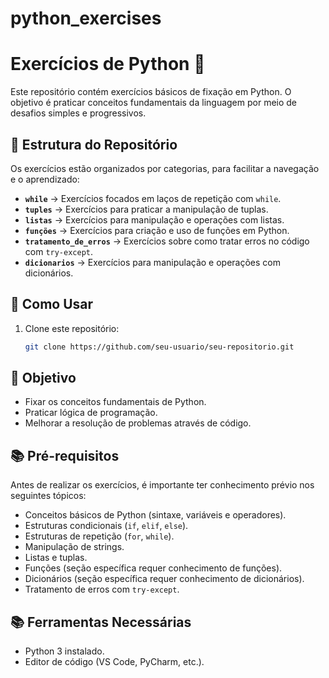# python_exercises
# Exercícios de Python 🐍

Este repositório contém exercícios básicos de fixação em Python. O objetivo é praticar conceitos fundamentais da linguagem por meio de desafios simples e progressivos.

## 📌 Estrutura do Repositório
Os exercícios estão organizados por categorias, para facilitar a navegação e o aprendizado:

- **`while`** → Exercícios focados em laços de repetição com `while`.
- **`tuples`** → Exercícios para praticar a manipulação de tuplas.
- **`listas`** → Exercícios para manipulação e operações com listas.
- **`funções`** → Exercícios para criação e uso de funções em Python.
- **`tratamento_de_erros`** → Exercícios sobre como tratar erros no código com `try-except`.
- **`dicionarios`** → Exercícios para manipulação e operações com dicionários.

## 🚀 Como Usar
1. Clone este repositório:
   ```bash
   git clone https://github.com/seu-usuario/seu-repositorio.git
   ```

## 🎯 Objetivo
- Fixar os conceitos fundamentais de Python.
- Praticar lógica de programação.
- Melhorar a resolução de problemas através de código.

## 📚 Pré-requisitos
Antes de realizar os exercícios, é importante ter conhecimento prévio nos seguintes tópicos:
- Conceitos básicos de Python (sintaxe, variáveis e operadores).
- Estruturas condicionais (`if`, `elif`, `else`).
- Estruturas de repetição (`for`, `while`).
- Manipulação de strings.
- Listas e tuplas.
- Funções (seção específica requer conhecimento de funções).
- Dicionários (seção específica requer conhecimento de dicionários).
- Tratamento de erros com `try-except`.

## 📚 Ferramentas Necessárias
- Python 3 instalado.
- Editor de código (VS Code, PyCharm, etc.).

